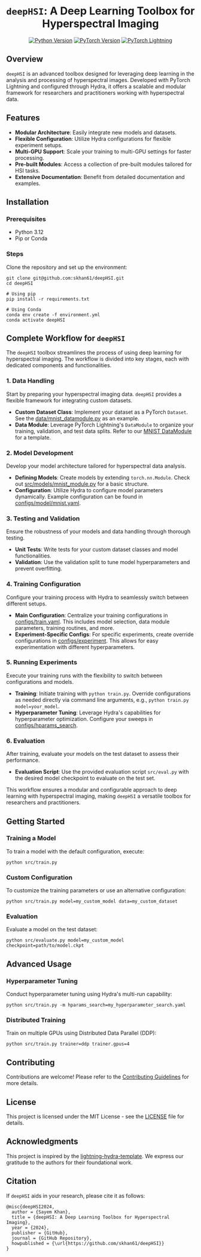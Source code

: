 <div align="center">

# `deepHSI`: A Deep Learning Toolbox for Hyperspectral Imaging

<!-- Python Version Badge -->
[![Python Version](https://img.shields.io/badge/python-3.12-blue.svg)](https://python.org)
[![PyTorch Version](https://img.shields.io/badge/PyTorch-2.0+-ee4c2c?logo=pytorch&logoColor=white)](https://pytorch.org)
[![PyTorch Lightning](https://img.shields.io/badge/Lightning-2.0+-792ee5?logo=pytorchlightning&logoColor=white)](https://www.pytorchlightning.ai/)

</div>


## **Overview**
`deepHSI` is an advanced toolbox designed for leveraging deep learning in the analysis and processing of hyperspectral images. Developed with PyTorch Lightning and configured through Hydra, it offers a scalable and modular framework for researchers and practitioners working with hyperspectral data.

## **Features**
- **Modular Architecture**: Easily integrate new models and datasets.
- **Flexible Configuration**: Utilize Hydra configurations for flexible experiment setups.
- **Multi-GPU Support**: Scale your training to multi-GPU settings for faster processing.
- **Pre-built Modules**: Access a collection of pre-built modules tailored for HSI tasks.
- **Extensive Documentation**: Benefit from detailed documentation and examples.

## **Installation**

### Prerequisites
- Python 3.12
- Pip or Conda

### Steps
Clone the repository and set up the environment:

```shell
git clone git@github.com:skhan61/deepHSI.git
cd deepHSI

# Using pip
pip install -r requirements.txt

# Using Conda
conda env create -f environment.yml
conda activate deepHSI
```

## Complete Workflow for `deepHSI`

The `deepHSI` toolbox streamlines the process of using deep learning for hyperspectral imaging. The workflow is divided into key stages, each with dedicated components and functionalities.

### 1. Data Handling

Start by preparing your hyperspectral imaging data. `deepHSI` provides a flexible framework for integrating custom datasets.

- **Custom Dataset Class**: Implement your dataset as a PyTorch `Dataset`. See the [data/mnist_datamodule.py](src/data/mnist_datamodule.py) as an example.
- **Data Module**: Leverage PyTorch Lightning's `DataModule` to organize your training, validation, and test data splits. Refer to our [MNIST DataModule](src/data/mnist_datamodule.py) for a template.

### 2. Model Development

Develop your model architecture tailored for hyperspectral data analysis.

- **Defining Models**: Create models by extending `torch.nn.Module`. Check out [src/models/mnist_module.py](src/models/mnist_module.py) for a basic structure.
- **Configuration**: Utilize Hydra to configure model parameters dynamically. Example configuration can be found in [configs/model/mnist.yaml](configs/model/mnist.yaml).

### 3. Testing and Validation

Ensure the robustness of your models and data handling through thorough testing.

- **Unit Tests**: Write tests for your custom dataset classes and model functionalities.
- **Validation**: Use the validation split to tune model hyperparameters and prevent overfitting.

### 4. Training Configuration

Configure your training process with Hydra to seamlessly switch between different setups.

- **Main Configuration**: Centralize your training configurations in [configs/train.yaml](configs/train.yaml). This includes model selection, data module parameters, training routines, and more.
- **Experiment-Specific Configs**: For specific experiments, create override configurations in [configs/experiment](configs/experiment). This allows for easy experimentation with different hyperparameters.

### 5. Running Experiments

Execute your training runs with the flexibility to switch between configurations and models.

- **Training**: Initiate training with `python train.py`. Override configurations as needed directly via command line arguments, e.g., `python train.py model=your_model`.
- **Hyperparameter Tuning**: Leverage Hydra's capabilities for hyperparameter optimization. Configure your sweeps in [configs/hparams_search](configs/hparams_search).

### 6. Evaluation

After training, evaluate your models on the test dataset to assess their performance.

- **Evaluation Script**: Use the provided evaluation script `src/eval.py` with the desired model checkpoint to evaluate on the test set.

This workflow ensures a modular and configurable approach to deep learning with hyperspectral imaging, making `deepHSI` a versatile toolbox for researchers and practitioners.




## **Getting Started**

### Training a Model
To train a model with the default configuration, execute:

```shell
python src/train.py
```

### Custom Configuration
To customize the training parameters or use an alternative configuration:

```shell
python src/train.py model=my_custom_model data=my_custom_dataset
```

### Evaluation
Evaluate a model on the test dataset:

```shell
python src/evaluate.py model=my_custom_model checkpoint=path/to/model.ckpt
```

## **Advanced Usage**

### Hyperparameter Tuning
Conduct hyperparameter tuning using Hydra's multi-run capability:

```shell
python src/train.py -m hparams_search=my_hyperparameter_search.yaml
```

### Distributed Training
Train on multiple GPUs using Distributed Data Parallel (DDP):

```shell
python src/train.py trainer=ddp trainer.gpus=4
```

## **Contributing**
Contributions are welcome! Please refer to the [Contributing Guidelines](CONTRIBUTING.md) for more details.

## **License**
This project is licensed under the MIT License - see the [LICENSE](LICENSE.md) file for details.

## **Acknowledgments**
This project is inspired by the [lightning-hydra-template](https://github.com/ashleve/lightning-hydra-template). We express our gratitude to the authors for their foundational work.

## **Citation**
If `deepHSI` aids in your research, please cite it as follows:

```
@misc{deepHSI2024,
  author = {Sayem Khan},
  title = {deepHSI: A Deep Learning Toolbox for Hyperspectral Imaging},
  year = {2024},
  publisher = {GitHub},
  journal = {GitHub Repository},
  howpublished = {\url{https://github.com/skhan61/deepHSI}}
}
```
